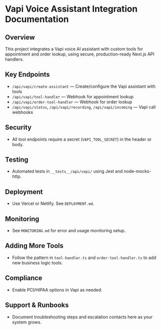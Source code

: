 # Vapi Voice Assistant Integration Documentation

## Overview
This project integrates a Vapi voice AI assistant with custom tools for appointment and order lookup, using secure, production-ready Next.js API handlers.

## Key Endpoints
- `/api/vapi/create-assistant` — Create/configure the Vapi assistant with tools
- `/api/vapi/tool-handler` — Webhook for appointment lookup
- `/api/vapi/order-tool-handler` — Webhook for order lookup
- `/api/vapi/status`, `/api/vapi/recording`, `/api/vapi/incoming` — Vapi call webhooks

## Security
- All tool endpoints require a secret (`VAPI_TOOL_SECRET`) in the header or body.

## Testing
- Automated tests in `__tests__/api/vapi/` using Jest and node-mocks-http.

## Deployment
- Use Vercel or Netlify. See `DEPLOYMENT.md`.

## Monitoring
- See `MONITORING.md` for error and usage monitoring setup.

## Adding More Tools
- Follow the pattern in `tool-handler.ts` and `order-tool-handler.ts` to add new business logic tools.

## Compliance
- Enable PCI/HIPAA options in Vapi as needed.

## Support & Runbooks
- Document troubleshooting steps and escalation contacts here as your system grows.
